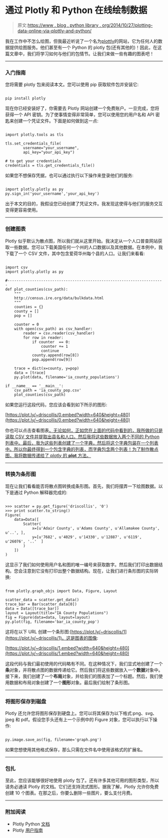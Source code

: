 # 通过 Plotly 和 Python 在线绘制数据

> 原文:[https://www . blog . python library . org/2014/10/27/plotting-data-online-via-plottly-and-python/](https://www.blog.pythonlibrary.org/2014/10/27/plotting-data-online-via-plotly-and-python/)

我在工作中不怎么绘图，但我最近听说了一个名为[plottly](https://plot.ly/)的网站，它为任何人的数据提供绘图服务。他们甚至有一个 Python 的 plotly 包(还有其他的)！因此，在这篇文章中，我们将学习如何与他们的包情节。让我们来做一些有趣的图表吧！

* * *

### 入门指南

您将需要 plotly 包来阅读本文。您可以使用 pip 获取软件包并安装它:

```

pip install plotly

```

现在你已经安装好了，你需要去 Plotly 网站创建一个免费账户。一旦完成，您将获得一个 API 密钥。为了使事情变得非常简单，您可以使用您的用户名和 API 密匙来创建一个凭证文件。下面是如何做到这一点:

```

import plotly.tools as tls

tls.set_credentials_file(
        username="your_username", 
        api_key="your_api_key")

# to get your credentials
credentials = tls.get_credentials_file()

```

如果您不想保存凭据，也可以通过执行以下操作来登录他们的服务:

```

import plotly.plotly as py
py.sign_in('your_username','your_api_key')

```

出于本文的目的，我假设您已经创建了凭证文件。我发现这使得与他们的服务交互变得更容易使用。

* * *

### 创建图表

Plotly 似乎默认为散点图，所以我们就从这里开始。我决定从一个人口普查网站获取一些数据。您可以下载美国任何一个州的人口数据以及其他数据。在本例中，我下载了一个 CSV 文件，其中包含爱荷华州每个县的人口。让我们来看看:

```

import csv
import plotly.plotly as py

#----------------------------------------------------------------------
def plot_counties(csv_path):
    """
    http://census.ire.org/data/bulkdata.html
    """
    counties = {}
    county = []
    pop = []

    counter = 0
    with open(csv_path) as csv_handler:
        reader = csv.reader(csv_handler)
        for row in reader:
            if counter  == 0:
                counter += 1
                continue
            county.append(row[8])
            pop.append(row[9])

    trace = dict(x=county, y=pop)
    data = [trace]
    py.plot(data, filename='ia_county_populations')

if __name__ == '__main__':
    csv_path = 'ia_county_pop.csv'
    plot_counties(csv_path)

```

如果您运行这段代码，您应该会看到如下所示的图形:

[https://plot.ly/~driscollis/0.embed?width=640&height=480](https://plot.ly/~driscollis/0.embed?width=640&height=480)

你也可以点击查看图表[。无论如何，正如您在上面的代码中看到的，我所做的只是读取 CSV 文件并提取出县名和人口。然后我将这些数据放入两个不同的 Python 列表中。最后，我为这些列表创建了一个字典，然后将这个字典包装在一个列表中。所以你最终得到一个包含字典的列表，而字典包含两个列表！为了制作散点图，我将数据传递给了 plotly 的 **plot** 方法。](https://plot.ly/~driscollis/0)

* * *

### 转换为条形图

现在让我们看看能否将散点图转换成条形图。首先，我们将摆弄一下绘图数据。以下是通过 Python 解释器完成的:

```

>>> scatter = py.get_figure('driscollis', '0')
>>> print scatter.to_string()
Figure(
    data=Data([
        Scatter(
            x=[u'Adair County', u'Adams County', u'Allamakee County', u'..', ],
            y=[u'7682', u'4029', u'14330', u'12887', u'6119', u'26076', '..'  ]
        )
    ])
)

```

这显示了我们如何使用用户名和图的唯一编号来获取数字。然后我们打印出数据结构。您会注意到它没有打印出整个数据结构。现在，让我们进行条形图的实际转换:

```

from plotly.graph_objs import Data, Figure, Layout

scatter_data = scatter.get_data()
trace_bar = Bar(scatter_data[0])
data = Data([trace_bar])
layout = Layout(title="IA County Populations")
fig = Figure(data=data, layout=layout)
py.plot(fig, filename='bar_ia_county_pop')

```

这将在以下 URL 创建一个条形图:[https://plot.ly/~driscollis/1](https://plot.ly/~driscollis/1)。这是图表的图像:

[https://plot.ly/~driscollis/1.embed?width=640&height=480](https://plot.ly/~driscollis/1.embed?width=640&height=480)

这段代码与我们最初使用的代码略有不同。在这种情况下，我们显式地创建了一个**条**对象，并将散点图的数据传递给它。然后我们将这些数据放入一个**数据**对象中。接下来，我们创建了一个**布局**对象，并给我们的图表加了一个标题。然后，我们使用数据和布局对象创建了一个**图形**对象。最后我们绘制了条形图。

* * *

### 将图形保存到磁盘

Plotly 还允许您将图形保存到硬盘上。您可以将其保存为以下格式:png、svg、jpeg 和 pdf。假设您手头还有上一个示例中的 Figure 对象，您可以执行以下操作:

```

py.image.save_as(fig, filename='graph.png')

```

如果您想使用其他格式保存，那么只需在文件名中使用该格式的扩展名。

* * *

### 包扎

至此，您应该能够很好地使用 plotly 包了。还有许多其他可用的图形类型，所以请务必通读 Plotly 的文档。它们还支持流式图形。据我了解，Plotly 允许你免费创建 10 个图表。在那之后，你要么删除一些图片，要么支付月费。

* * *

### 附加阅读

*   Plotly Python [文档](https://plot.ly/python/)
*   Plotly [用户指南](https://plot.ly/python/user-guide/)